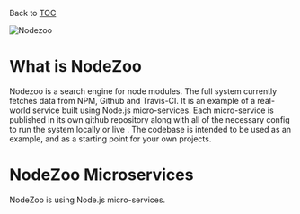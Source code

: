Back to [TOC](../Readme.md)

![Nodezoo][Logo]

# What is NodeZoo

Nodezoo is a search engine for node modules. The full system currently fetches data from NPM, Github and Travis-CI. It is an example of a real-world service built using
Node.js micro-services. Each micro-service is published in its own github repository along with all
of the necessary config to run the system locally or live . The codebase is intended to be used as
an example, and as a starting point for your own projects.

# NodeZoo Microservices

NodeZoo is using Node.js micro-services. 

[Logo]: https://raw.githubusercontent.com/nodezoo/nodezoo-org/master/assets/logo-nodezoo.png
